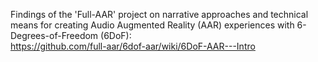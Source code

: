 Findings of the 'Full-AAR' project on narrative approaches and technical means for creating Audio Augmented Reality (AAR) experiences with 6-Degrees-of-Freedom (6DoF):  
https://github.com/full-aar/6dof-aar/wiki/6DoF-AAR---Intro

